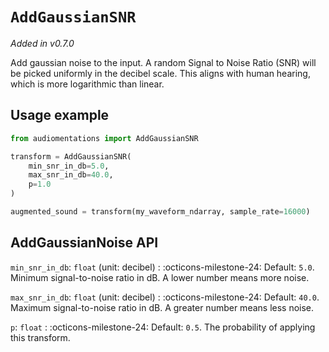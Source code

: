# `AddGaussianSNR`

_Added in v0.7.0_

Add gaussian noise to the input. A random Signal to Noise Ratio (SNR) will be picked
uniformly in the decibel scale. This aligns with human hearing, which is more
logarithmic than linear.


## Usage example

```python
from audiomentations import AddGaussianSNR

transform = AddGaussianSNR(
    min_snr_in_db=5.0,
    max_snr_in_db=40.0,
    p=1.0
)

augmented_sound = transform(my_waveform_ndarray, sample_rate=16000)
```

## AddGaussianNoise API

`min_snr_in_db`: `float` (unit: decibel)
:   :octicons-milestone-24: Default: `5.0`. Minimum signal-to-noise ratio in dB. A lower
    number means more noise.

`max_snr_in_db`: `float` (unit: decibel)
:   :octicons-milestone-24: Default: `40.0`. Maximum signal-to-noise ratio in dB. A
    greater number means less noise.

`p`: `float`
:   :octicons-milestone-24: Default: `0.5`. The probability of applying this transform.

